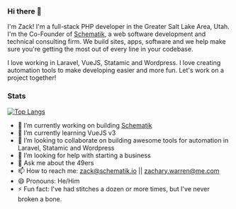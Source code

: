 ### Hi there 👋

I'm Zack! I'm a full-stack PHP developer in the Greater Salt Lake Area, Utah. I'm the Co-Founder of [Schematik](https://schematik.io), a web software development and technical consulting firm. We build sites, apps, software and we help make sure you're getting the most out of every line in your codebase.

I love working in Laravel, VueJS, Statamic and Wordpress. I love creating automation tools to make developing easier and more fun. Let's work on a project together!

### Stats
[![Top Langs](https://github-readme-stats.vercel.app/api/top-langs/?username=zacksmash&layout=compact&theme=synthwave)](https://github.com/anuraghazra/github-readme-stats)

- 🔭 I’m currently working on building [Schematik](https://github.com/schematikio)
- 🌱 I’m currently learning VueJS v3
- 👯 I’m looking to collaborate on building awesome tools for automation in Laravel, Statamic and Wordpress
- 🤔 I’m looking for help with starting a business
- 💬 Ask me about the 49ers
- 📫 How to reach me: zack@schematik.io || zachary.warren@me.com
- 😄 Pronouns: He/Him
- ⚡ Fun fact: I've had stitches a dozen or more times, but I've never broken a bone.
